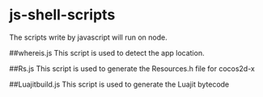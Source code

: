 js-shell-scripts
================

The scripts write by javascript will run on node.

##whereis.js
This script is used to detect the app location.

##Rs.js
This script is used to generate the Resources.h file for cocos2d-x

##Luajitbuild.js
This script is used to generate the Luajit bytecode
